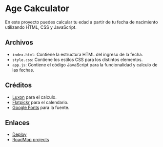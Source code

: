 # Age Cakculator
En este proyecto puedes calcular tu edad a partir de tu fecha de nacimiento utilizando HTML, CSS y JavaScript.

## Archivos

- `index.html`: Contiene la estructura HTML del ingreso de la fecha.
- `style.css`: Contiene los estilos CSS para los distintos elementos.
- `app.js`: Contiene el código JavaScript para la funcionalidad y calculo de las fechas.

## Créditos
- [Luxon](https://www.jsdelivr.com/package/npm/luxon) para el calculo.
- [Flatpickr](https://flatpickr.js.org/) para el calendario.
- [Google Fonts](https://fonts.google.com/specimen/Roboto) para la fuente.

## Enlaces
- [Deploy](https://el3ma.github.io/age-calculator/)
- [RoadMap projects](https://roadmap.sh/projects/age-calculator)
